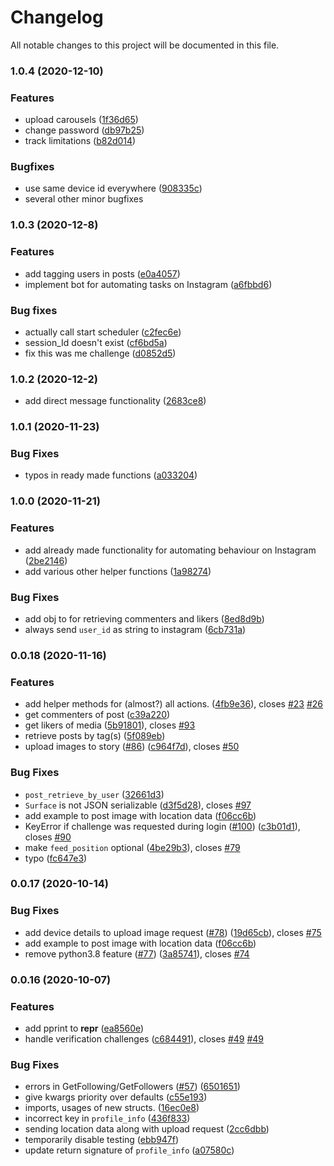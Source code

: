# Changelog

All notable changes to this project will be documented in this file.


### 1.0.4 (2020-12-10)

### Features

* upload carousels ([1f36d65](https://github.com/stanvanrooy/instauto/commit/1f36d65c180cde44f2f865a520da742969d28798))
* change password ([db97b25](https://github.com/stanvanrooy/instauto/commit/db97b2563af69a0dcfeb7aabdfa5ca6f4193923f))
* track limitations ([b82d014](https://github.com/stanvanrooy/instauto/commit/b82d01467ec6b1e03b1e73e0369cc49055bded98))

### Bugfixes
* use same device id everywhere ([908335c](https://github.com/stanvanrooy/instauto/commit/b82d01467ec6b1e03b1e73e0369cc49055bded98))
* several other minor bugfixes


### 1.0.3 (2020-12-8)

### Features

* add tagging users in posts ([e0a4057](https://github.com/stanvanrooy/instauto/commit/e0a40578c0e92ee1b6d28554d448187687802b13))
* implement bot for automating tasks on Instagram ([a6fbbd6](https://github.com/stanvanrooy/instauto/commit/a6fbbd671e79c51d3e394ecbfd19be037e3ca230))

### Bug fixes

* actually call start scheduler ([c2fec6e](https://github.com/stanvanrooy/instauto/commit/c2fec6ec43f8cc383ea58dedef9cd08b704c1f37))
* session_Id doesn't exist ([cf6bd5a](https://github.com/stanvanrooy/instauto/commit/cf6bd5a2c8ab5865feace9becece8ac1bb361030))
* fix this was me challenge ([d0852d5](https://github.com/stanvanrooy/instauto/commit/d0852d5b1e058c05395b7daf28594944e8646ed9))

### 1.0.2 (2020-12-2)
* add direct message functionality ([2683ce8](https://github.com/stanvanrooy/instauto/commit/2683ce806a36e515052dbb16af4b97e75daa2e1b))

### 1.0.1 (2020-11-23)

### Bug Fixes

* typos in ready made functions ([a033204](https://github.com/stanvanrooy/instauto/commit/a033204ad781243630e7b487aa308d5ef9761ea9))
### 1.0.0 (2020-11-21)


### Features

* add already made functionality for automating behaviour on Instagram ([2be2146](https://github.com/stanvanrooy/instauto/commit/2be2146e8996351212b99d27dc5740ae505849bb))
* add various other helper functions ([1a98274](https://github.com/stanvanrooy/instauto/commit/1a9827441f569c556923f751f886dc92a241e54b))

### Bug Fixes

* add obj to for retrieving commenters and likers ([8ed8d9b](https://github.com/stanvanrooy/instauto/commit/8ed8d9b0b67723cde71103675aa832c96741b979))
* always send `user_id` as string to instagram ([6cb731a](https://github.com/stanvanrooy/instauto/commit/6cb731a854581b72fe60a11bbeaf01c191d6d6b1))

### 0.0.18 (2020-11-16)


### Features

* add helper methods for (almost?) all actions. ([4fb9e36](https://github.com/stanvanrooy/instauto/commit/4fb9e3613dd26b0e287ca9486b837904425f1012)), closes [#23](https://github.com/stanvanrooy/instauto/issues/23) [#26](https://github.com/stanvanrooy/instauto/issues/26)
* get commenters of post ([c39a220](https://github.com/stanvanrooy/instauto/commit/c39a2203016e3cd7c590d24c1fe3ac088fe9e878))
* get likers of media ([5b91801](https://github.com/stanvanrooy/instauto/commit/5b91801032374198b1c69d8eaf3be89162a79492)), closes [#93](https://github.com/stanvanrooy/instauto/issues/93)
* retrieve posts by tag(s) ([5f089eb](https://github.com/stanvanrooy/instauto/commit/5f089eb1d48e1e27fc5a9f967d2b65c85faeb13d))
* upload images to story ([#86](https://github.com/stanvanrooy/instauto/issues/86)) ([c964f7d](https://github.com/stanvanrooy/instauto/commit/c964f7db61bdff1d6e3c4eab0270162d98770016)), closes [#50](https://github.com/stanvanrooy/instauto/issues/50)


### Bug Fixes

* `post_retrieve_by_user` ([32661d3](https://github.com/stanvanrooy/instauto/commit/32661d323ea983b7c39ef9b1667a977b851bbcb5))
* `Surface` is not JSON serializable ([d3f5d28](https://github.com/stanvanrooy/instauto/commit/d3f5d28aaade2a1db72d5be7c39c93a256f68814)), closes [#97](https://github.com/stanvanrooy/instauto/issues/97)
* add example to post image with location data ([f06cc6b](https://github.com/stanvanrooy/instauto/commit/f06cc6bd0c6ea69663afea8497352f55235ccdff))
* KeyError if challenge was requested during login ([#100](https://github.com/stanvanrooy/instauto/issues/100)) ([c3b01d1](https://github.com/stanvanrooy/instauto/commit/c3b01d17bcedb93c0f4cb2f9711083b34b8e13fa)), closes [#90](https://github.com/stanvanrooy/instauto/issues/90)
* make `feed_position` optional ([4be29b3](https://github.com/stanvanrooy/instauto/commit/4be29b3b3cbea462a71e5f9ec50d0f0f199581d0)), closes [#79](https://github.com/stanvanrooy/instauto/issues/79)
* typo ([fc647e3](https://github.com/stanvanrooy/instauto/commit/fc647e3bfc750d9806b1b384e1ab5ef5b5911c41))

### 0.0.17 (2020-10-14)


### Bug Fixes

* add device details to upload image request ([#78](https://github.com/stanvanrooy/instauto/issues/78)) ([19d65cb](https://github.com/stanvanrooy/instauto/commit/19d65cb2a6be36af18d13da13b0c326ea48f4b79)), closes [#75](https://github.com/stanvanrooy/instauto/issues/75)
* add example to post image with location data ([f06cc6b](https://github.com/stanvanrooy/instauto/commit/f06cc6bd0c6ea69663afea8497352f55235ccdff))
* remove python3.8 feature ([#77](https://github.com/stanvanrooy/instauto/issues/77)) ([3a85741](https://github.com/stanvanrooy/instauto/commit/3a85741f7432e9d1c32784ffd9b969e2c081f801)), closes [#74](https://github.com/stanvanrooy/instauto/issues/74)

### 0.0.16 (2020-10-07)


### Features

* add pprint to __repr__ ([ea8560e](https://github.com/stanvanrooy/instauto/commit/ea8560e6f2609883b66eff6b5993ec940f86bb36))
* handle verification challenges ([c684491](https://github.com/stanvanrooy/instauto/commit/c68449107887226caf1ca3eead8e110d7eb7c594)), closes [#49](https://github.com/stanvanrooy/instauto/issues/49) [#49](https://github.com/stanvanrooy/instauto/issues/49)


### Bug Fixes

* errors in GetFollowing/GetFollowers ([#57](https://github.com/stanvanrooy/instauto/issues/57)) ([6501651](https://github.com/stanvanrooy/instauto/commit/65016511764df691bdb327a7d1f1b8a6f2aaa083))
* give kwargs priority over defaults ([c55e193](https://github.com/stanvanrooy/instauto/commit/c55e1938bb5ff8199008e46bcc1c5564adcb5325))
* imports, usages of new structs. ([16ec0e8](https://github.com/stanvanrooy/instauto/commit/16ec0e86bcaa73ab3cd0e86b7cd33987a0405f25))
* incorrect key in `profile_info` ([436f833](https://github.com/stanvanrooy/instauto/commit/436f8336cf12b40f91c84637c724560e9825e1f3))
* sending location data along with upload request ([2cc6dbb](https://github.com/stanvanrooy/instauto/commit/2cc6dbb01cd968ba00279264a8c829ef5fcc97b0))
* temporarily disable testing ([ebb947f](https://github.com/stanvanrooy/instauto/commit/ebb947ff715acfd5e6abf5251aa7da7fca38f9b6))
* update return signature of `profile_info` ([a07580c](https://github.com/stanvanrooy/instauto/commit/a07580c3126acd95347e478e197e4e5290a62d9d))
